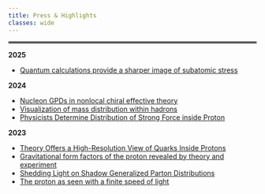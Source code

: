 ```yaml
---
title: Press & Highlights
classes: wide
---
```

<hr style="border:2px solid gray">

**2025**

- [Quantum calculations provide a sharper image of subatomic stress](https://phys.org/news/2025-09-quantum-sharper-image-subatomic-stress.html)

**2024**

- [Nucleon GPDs in nonlocal chiral effective theory](/highlights/0006.html)
- [Visualization of mass distribution within hadrons](/highlights/0004.html)  
- [Physicists Determine Distribution of Strong Force inside Proton](https://www.sci.news/physics/proton-strong-force-distribution-12629.html)

**2023**

- [Theory Offers a High-Resolution View of Quarks Inside Protons](https://www.energy.gov/science/np/articles/theory-offers-high-resolution-view-quarks-inside-protons)
- [Gravitational form factors of the proton revealed by theory and experiment](/highlights/0002.html)  
- [Shedding Light on Shadow Generalized Parton Distributions](/highlights/0003.html) 
- [The proton as seen with a finite speed of light](/highlights/0005.html)

